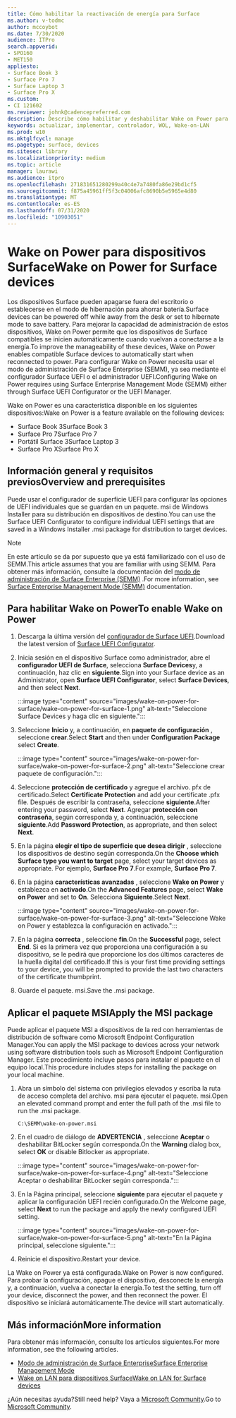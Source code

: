 ```yaml
---
title: Cómo habilitar la reactivación de energía para Surface
ms.author: v-todmc
author: mccoybot
ms.date: 7/30/2020
audience: ITPro
search.appverid:
- SPO160
- MET150
appliesto:
- Surface Book 3
- Surface Pro 7
- Surface Laptop 3
- Surface Pro X
ms.custom:
- CI 121602
ms.reviewer: johnk@cadencepreferred.com
description: Describe cómo habilitar y deshabilitar Wake on Power para dispositivos Surface.
keywords: actualizar, implementar, controlador, WOL, Wake-on-LAN
ms.prod: w10
ms.mktglfcycl: manage
ms.pagetype: surface, devices
ms.sitesec: library
ms.localizationpriority: medium
ms.topic: article
manager: laurawi
ms.audience: itpro
ms.openlocfilehash: 271831651280299a40c4e7a7480fa86e29bd1cf5
ms.sourcegitcommit: f875a45961ff5f3c04006afc8690b5e5965e4d80
ms.translationtype: MT
ms.contentlocale: es-ES
ms.lasthandoff: 07/31/2020
ms.locfileid: "10903051"
---
```

# <span data-ttu-id="bec62-104">Wake on Power para dispositivos Surface</span><span class="sxs-lookup"><span data-stu-id="bec62-104">Wake on Power for Surface devices</span></span>

<span data-ttu-id="bec62-105">Los dispositivos Surface pueden apagarse fuera del escritorio o establecerse en el modo de hibernación para ahorrar batería.</span><span class="sxs-lookup"><span data-stu-id="bec62-105">Surface devices can be powered off while away from the desk or set to hibernate mode to save battery.</span></span> <span data-ttu-id="bec62-106">Para mejorar la capacidad de administración de estos dispositivos, Wake on Power permite que los dispositivos de Surface compatibles se inicien automáticamente cuando vuelvan a conectarse a la energía.</span><span class="sxs-lookup"><span data-stu-id="bec62-106">To improve the manageability of these devices, Wake on Power enables compatible Surface devices to automatically start when reconnected to power.</span></span> <span data-ttu-id="bec62-107">Para configurar Wake on Power necesita usar el modo de administración de Surface Enterprise (SEMM), ya sea mediante el configurador Surface UEFI o el administrador UEFI.</span><span class="sxs-lookup"><span data-stu-id="bec62-107">Configuring Wake on Power requires using Surface Enterprise Management Mode (SEMM) either through Surface UEFI Configurator or the UEFI Manager.</span></span>

<span data-ttu-id="bec62-108">Wake on Power es una característica disponible en los siguientes dispositivos:</span><span class="sxs-lookup"><span data-stu-id="bec62-108">Wake on Power is a feature available on the following devices:</span></span>

- <span data-ttu-id="bec62-109">Surface Book 3</span><span class="sxs-lookup"><span data-stu-id="bec62-109">Surface Book 3</span></span>
- <span data-ttu-id="bec62-110">Surface Pro 7</span><span class="sxs-lookup"><span data-stu-id="bec62-110">Surface Pro 7</span></span>
- <span data-ttu-id="bec62-111">Portátil Surface 3</span><span class="sxs-lookup"><span data-stu-id="bec62-111">Surface Laptop 3</span></span>
- <span data-ttu-id="bec62-112">Surface Pro X</span><span class="sxs-lookup"><span data-stu-id="bec62-112">Surface Pro X</span></span> 

## <span data-ttu-id="bec62-113">Información general y requisitos previos</span><span class="sxs-lookup"><span data-stu-id="bec62-113">Overview and prerequisites</span></span>

<span data-ttu-id="bec62-114">Puede usar el configurador de superficie UEFI para configurar las opciones de UEFI individuales que se guardan en un paquete. msi de Windows Installer para su distribución en dispositivos de destino.</span><span class="sxs-lookup"><span data-stu-id="bec62-114">You can use the Surface UEFI Configurator to configure individual UEFI settings that are saved in a Windows Installer .msi package for distribution to target devices.</span></span> 

> [!NOTE]
> <span data-ttu-id="bec62-115">En este artículo se da por supuesto que ya está familiarizado con el uso de SEMM.</span><span class="sxs-lookup"><span data-stu-id="bec62-115">This article assumes that you are familiar with using SEMM.</span></span> <span data-ttu-id="bec62-116">Para obtener más información, consulte la documentación del [modo de administración de Surface Enterprise (SEMM)](surface-enterprise-management-mode.md) .</span><span class="sxs-lookup"><span data-stu-id="bec62-116">For more information, see [Surface Enterprise Management Mode (SEMM)](surface-enterprise-management-mode.md) documentation.</span></span>

## <span data-ttu-id="bec62-117">Para habilitar Wake on Power</span><span class="sxs-lookup"><span data-stu-id="bec62-117">To enable Wake on Power</span></span>

1.  <span data-ttu-id="bec62-118">Descarga la última versión del [configurador de Surface UEFI](https://www.microsoft.com/download/confirmation.aspx?id=46703).</span><span class="sxs-lookup"><span data-stu-id="bec62-118">Download the latest version of [Surface UEFI Configurator](https://www.microsoft.com/download/confirmation.aspx?id=46703).</span></span>
2.  <span data-ttu-id="bec62-119">Inicia sesión en el dispositivo Surface como administrador, abre el **configurador UEFI de Surface**, selecciona **Surface Devices**y, a continuación, haz clic en **siguiente**.</span><span class="sxs-lookup"><span data-stu-id="bec62-119">Sign into your Surface device as an Administrator, open **Surface UEFI Configurator**, select **Surface Devices**, and then select **Next**.</span></span>

    :::image type="content" source="images/wake-on-power-for-surface/wake-on-power-for-surface-1.png" alt-text="Seleccione Surface Devices y haga clic en siguiente.":::
3.  <span data-ttu-id="bec62-121">Seleccione **Inicio** y, a continuación, en **paquete de configuración** , seleccione **crear**.</span><span class="sxs-lookup"><span data-stu-id="bec62-121">Select **Start** and then under **Configuration Package** select **Create**.</span></span>

    :::image type="content" source="images/wake-on-power-for-surface/wake-on-power-for-surface-2.png" alt-text="Seleccione crear paquete de configuración.":::
4.  <span data-ttu-id="bec62-123">Seleccione **protección de certificado** y agregue el archivo. pfx de certificado.</span><span class="sxs-lookup"><span data-stu-id="bec62-123">Select **Certificate Protection** and add your certificate .pfx file.</span></span> <span data-ttu-id="bec62-124">Después de escribir la contraseña, seleccione **siguiente**.</span><span class="sxs-lookup"><span data-stu-id="bec62-124">After entering your password, select **Next**.</span></span> <span data-ttu-id="bec62-125">Agregar **protección con contraseña**, según corresponda y, a continuación, seleccione **siguiente**.</span><span class="sxs-lookup"><span data-stu-id="bec62-125">Add **Password Protection**, as appropriate, and then select **Next**.</span></span>
5.  <span data-ttu-id="bec62-126">En la página **elegir el tipo de superficie que desea dirigir** , seleccione los dispositivos de destino según corresponda.</span><span class="sxs-lookup"><span data-stu-id="bec62-126">On the **Choose which Surface type you want to target** page, select your target devices as appropriate.</span></span> <span data-ttu-id="bec62-127">Por ejemplo, **Surface Pro 7**.</span><span class="sxs-lookup"><span data-stu-id="bec62-127">For example, **Surface Pro 7**.</span></span>
6.  <span data-ttu-id="bec62-128">En la página **características avanzadas** , seleccione **Wake on Power** y establezca en **activado**.</span><span class="sxs-lookup"><span data-stu-id="bec62-128">On the **Advanced Features** page, select **Wake on Power** and set to **On**.</span></span> <span data-ttu-id="bec62-129">Selecciona **Siguiente**.</span><span class="sxs-lookup"><span data-stu-id="bec62-129">Select **Next**.</span></span>

    :::image type="content" source="images/wake-on-power-for-surface/wake-on-power-for-surface-3.png" alt-text="Seleccione Wake on Power y establezca la configuración en activado."::: 
7.  <span data-ttu-id="bec62-131">En la página **correcta** , seleccione **fin**.</span><span class="sxs-lookup"><span data-stu-id="bec62-131">On the **Successful** page, select **End**.</span></span> <span data-ttu-id="bec62-132">Si es la primera vez que proporciona una configuración a su dispositivo, se le pedirá que proporcione los dos últimos caracteres de la huella digital del certificado.</span><span class="sxs-lookup"><span data-stu-id="bec62-132">If this is your first time providing settings to your device, you will be prompted to provide the last two characters of the certificate thumbprint.</span></span> 
8.  <span data-ttu-id="bec62-133">Guarde el paquete. msi.</span><span class="sxs-lookup"><span data-stu-id="bec62-133">Save the .msi package.</span></span> 

## <span data-ttu-id="bec62-134">Aplicar el paquete MSI</span><span class="sxs-lookup"><span data-stu-id="bec62-134">Apply the MSI package</span></span> 

<span data-ttu-id="bec62-135">Puede aplicar el paquete MSI a dispositivos de la red con herramientas de distribución de software como Microsoft Endpoint Configuration Manager.</span><span class="sxs-lookup"><span data-stu-id="bec62-135">You can apply the MSI package to devices across your network using software distribution tools such as Microsoft Endpoint Configuration Manager.</span></span> <span data-ttu-id="bec62-136">Este procedimiento incluye pasos para instalar el paquete en el equipo local.</span><span class="sxs-lookup"><span data-stu-id="bec62-136">This procedure includes steps for installing the package on your local machine.</span></span> 

1.  <span data-ttu-id="bec62-137">Abra un símbolo del sistema con privilegios elevados y escriba la ruta de acceso completa del archivo. msi para ejecutar el paquete. msi.</span><span class="sxs-lookup"><span data-stu-id="bec62-137">Open an elevated command prompt and enter the full path of the .msi file to run the .msi package.</span></span> 

    ```
    C:\SEMM\wake-on-power.msi 
    ```

2.  <span data-ttu-id="bec62-138">En el cuadro de diálogo de **ADVERTENCIA** , seleccione **Aceptar** o deshabilitar BitLocker según corresponda.</span><span class="sxs-lookup"><span data-stu-id="bec62-138">On the **Warning** dialog box, select **OK** or disable Bitlocker as appropriate.</span></span>

    :::image type="content" source="images/wake-on-power-for-surface/wake-on-power-for-surface-4.png" alt-text="Seleccione Aceptar o deshabilitar BitLocker según corresponda.":::
3.  <span data-ttu-id="bec62-140">En la Página principal, seleccione **siguiente** para ejecutar el paquete y aplicar la configuración UEFI recién configurado.</span><span class="sxs-lookup"><span data-stu-id="bec62-140">On the Welcome page, select **Next** to run the package and apply the newly configured UEFI setting.</span></span>

    :::image type="content" source="images/wake-on-power-for-surface/wake-on-power-for-surface-5.png" alt-text="En la Página principal, seleccione siguiente.":::
4.  <span data-ttu-id="bec62-142">Reinicie el dispositivo.</span><span class="sxs-lookup"><span data-stu-id="bec62-142">Restart your device.</span></span> 

<span data-ttu-id="bec62-143">La Wake on Power ya está configurada.</span><span class="sxs-lookup"><span data-stu-id="bec62-143">Wake on Power is now configured.</span></span> <span data-ttu-id="bec62-144">Para probar la configuración, apague el dispositivo, desconecte la energía y, a continuación, vuelva a conectar la energía.</span><span class="sxs-lookup"><span data-stu-id="bec62-144">To test the setting, turn off your device, disconnect the power, and then reconnect the power.</span></span> <span data-ttu-id="bec62-145">El dispositivo se iniciará automáticamente.</span><span class="sxs-lookup"><span data-stu-id="bec62-145">The device will start automatically.</span></span> 

## <span data-ttu-id="bec62-146">Más información</span><span class="sxs-lookup"><span data-stu-id="bec62-146">More information</span></span>

<span data-ttu-id="bec62-147">Para obtener más información, consulte los artículos siguientes.</span><span class="sxs-lookup"><span data-stu-id="bec62-147">For more information, see the following articles.</span></span> 

- [<span data-ttu-id="bec62-148">Modo de administración de Surface Enterprise</span><span class="sxs-lookup"><span data-stu-id="bec62-148">Surface Enterprise Management Mode</span></span>](surface-enterprise-management-mode.md)
- [<span data-ttu-id="bec62-149">Wake on LAN para dispositivos Surface</span><span class="sxs-lookup"><span data-stu-id="bec62-149">Wake on LAN for Surface devices</span></span>](wake-on-lan-for-surface-devices.md)

<span data-ttu-id="bec62-150">¿Aún necesitas ayuda?</span><span class="sxs-lookup"><span data-stu-id="bec62-150">Still need help?</span></span> <span data-ttu-id="bec62-151">Vaya a [Microsoft Community](https://answers.microsoft.com/).</span><span class="sxs-lookup"><span data-stu-id="bec62-151">Go to [Microsoft Community](https://answers.microsoft.com/).</span></span>